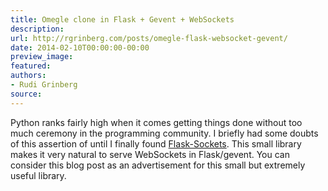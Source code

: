 ```yaml
---
title: Omegle clone in Flask + Gevent + WebSockets
description:
url: http://rgrinberg.com/posts/omegle-flask-websocket-gevent/
date: 2014-02-10T00:00:00-00:00
preview_image:
featured:
authors:
- Rudi Grinberg
source:
---
```


<p>Python ranks fairly high when it comes getting things done without too
much ceremony in the programming community. I briefly had some doubts of
this assertion of until I finally found
<a href="http://kennethreitz.org/introducing-flask-sockets - [404 Not Found]" class="reference external">Flask-Sockets</a>.
This small library makes it very natural to serve WebSockets in
Flask/gevent. You can consider this blog post as an advertisement for
this small but extremely useful library.</p>

